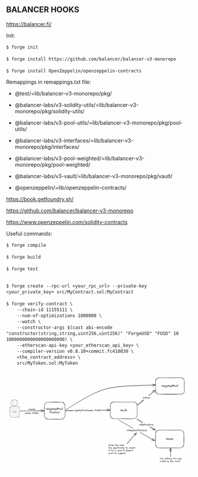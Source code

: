 ## BALANCER HOOKS

https://balancer.fi/

Init:

```shell
$ forge init

$ forge install https://github.com/balancer/balancer-v3-monorepo

$ forge install OpenZeppelin/openzeppelin-contracts
```

Remappings in remappings.txt file:

- @test/=lib/balancer-v3-monorepo/pkg/

- @balancer-labs/v3-solidity-utils/=lib/balancer-v3-monorepo/pkg/solidity-utils/

- @balancer-labs/v3-pool-utils/=lib/balancer-v3-monorepo/pkg/pool-utils/

- @balancer-labs/v3-interfaces/=lib/balancer-v3-monorepo/pkg/interfaces/

- @balancer-labs/v3-pool-weighted/=lib/balancer-v3-monorepo/pkg/pool-weighted/

- @balancer-labs/v3-vault/=lib/balancer-v3-monorepo/pkg/vault/

- @openzeppelin/=lib/openzeppelin-contracts/

https://book.getfoundry.sh/

https://github.com/balancer/balancer-v3-monorepo

https://www.openzeppelin.com/solidity-contracts

Useful commands:

```shell
$ forge compile

$ forge build

$ forge test
```

```shell

$ forge create --rpc-url <your_rpc_url> --private-key <your_private_key> src/MyContract.sol:MyContract

$ forge verify-contract \
    --chain-id 11155111 \
    --num-of-optimizations 1000000 \
    --watch \
    --constructor-args $(cast abi-encode "constructor(string,string,uint256,uint256)" "ForgeUSD" "FUSD" 18 1000000000000000000000) \
    --etherscan-api-key <your_etherscan_api_key> \
    --compiler-version v0.8.10+commit.fc410830 \
    <the_contract_address> \
    src/MyToken.sol:MyToken
```

![Hooks](./img/hooks.png?raw=true "Hooks")
